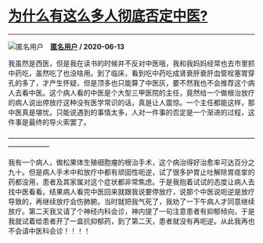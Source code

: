 # [为什么有这么多人彻底否定中医?](https://www.zhihu.com/answer/1281541448)

--------------------------------------------------------------

![匿名用户](https://pic4.zhimg.com/aadd7b895.jpg?source=1940ef5c "匿名用户")&emsp;**[匿名用户](https://www.zhihu.com/people/) / 2020-06-13**

我虽然是西医，但是我在读书的时候并不反对中医哦，我和我妈妈经常也去市里抓中药吃，虽然吃了也没啥用。到了临床，看到吃中药吃成肾衰肝衰肝血管栓塞胃穿孔的多了，才产生怀疑，但是顶多也只能算了中医灰，要不然我也不会推荐这个病人去看中医。这个病人看的中医是个大型三甲医院的主任，竟然给一个做根治放疗的病人说出停放疗这种没有医学常识的话，真是让人震惊。一个主任都能这样，那中医真是堪忧。只能说遇到的事情太多，人对一件事的否定是一个渐进的过程，这件事是最终的导火索罢了。

——————————————————————————————————————————




我有一个病人，做松果体生殖细胞瘤的根治手术，这个病治得好治愈率可达百分之九十。但是病人手术中和放疗中都有顽固性呃逆，试了很多护胃止吐解除胃痉挛的药都没用，患者及其家属对这个症状都非常焦虑。于是我抱着试试的态度让病人去找中医看看。结果病人看完中医回来就跟我说要停放疗，说那个中医说呃逆是放疗导致的，再继续放疗会伤肺腑。当时就把我气死了，我劝了一下午病人才同意继续放疗。第二天我又请了个神经内科会诊，神内提了一句注意患者有抑郁倾向，于是我就试着给患者开了一盒抗抑郁药，到了第二天，患者就没有再呃逆。从此我再也不会请中医科会诊！！！！

